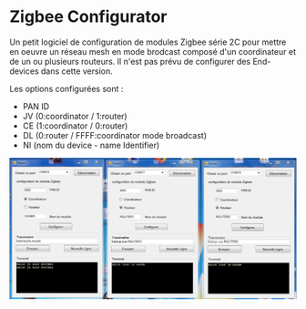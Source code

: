 # Zigbee Configurator #

Un petit logiciel de configuration de modules Zigbee série 2C pour mettre en oeuvre un réseau mesh en mode brodcast composé d'un coordinateur et de un ou plusieurs routeurs. Il n'est pas prévu de configurer des End-devices dans cette version.

Les options configurées sont :



- PAN ID
- JV (0:coordinator / 1:router)
- CE (1:coordinator / 0:router)
- DL (0:router / FFFF:coordinator mode broadcast)
- NI (nom du device - name Identifier)


![zigbeeConfiguratorV1](ConfigureZigbee.png)